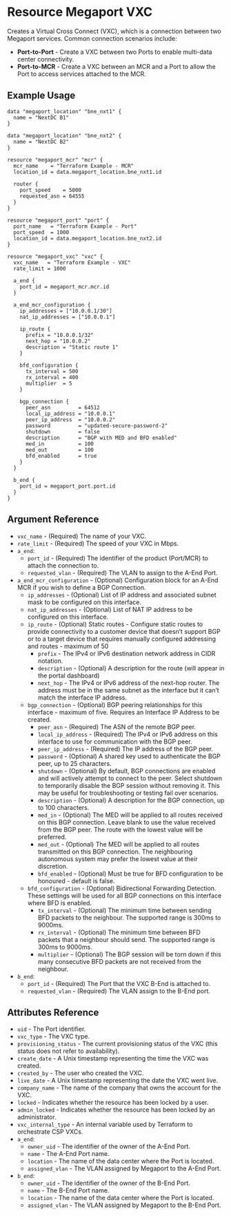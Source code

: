 # Resource Megaport VXC
Creates a Virtual Cross Connect (VXC), which is a connection between two Megaport services. Common connection scenarios include:

 - **Port-to-Port** - Create a VXC between two Ports to enable multi-data center connectivity.
 - **Port-to-MCR** - Create a VXC between an MCR and a Port to allow the Port to access services attached to the MCR.
 
## Example Usage
```
data "megaport_location" "bne_nxt1" {
  name = "NextDC B1"
}

data "megaport_location" "bne_nxt2" {
  name = "NextDC B2"
}

resource "megaport_mcr" "mcr" {
  mcr_name    = "Terraform Example - MCR"
  location_id = data.megaport_location.bne_nxt1.id

  router {
    port_speed    = 5000
    requested_asn = 64555
  }
}

resource "megaport_port" "port" {
  port_name   = "Terraform Example - Port"
  port_speed  = 1000
  location_id = data.megaport_location.bne_nxt2.id
}

resource "megaport_vxc" "vxc" {
  vxc_name   = "Terraform Example - VXC"
  rate_limit = 1000

  a_end {
    port_id = megaport_mcr.mcr.id
  }

  a_end_mcr_configuration {
    ip_addresses = ["10.0.0.1/30"]
    nat_ip_addresses = ["10.0.0.1"]

    ip_route {
      prefix = "10.0.0.1/32"
      next_hop = "10.0.0.2"
      description = "Static route 1"
    }

    bfd_configuration {
      tx_interval = 500
      rx_interval = 400
      multiplier  = 5
    }

    bgp_connection {
      peer_asn         = 64512
      local_ip_address = "10.0.0.1"
      peer_ip_address  = "10.0.0.2"
      password         = "updated-secure-password-2"
      shutdown         = false
      description      = "BGP with MED and BFD enabled"
      med_in           = 100
      med_out          = 100
      bfd_enabled      = true
    }
  }

  b_end {
    port_id = megaport_port.port.id
  }
}
```

## Argument Reference
- `vxc_name` - (Required) The name of your VXC.
- `rate_limit` - (Required) The speed of your VXC in Mbps.
- `a_end`:
    - `port_id` - (Required) The identifier of the product (Port/MCR) to attach the connection to.
    - `requested_vlan` - (Required) The VLAN to assign to the A-End Port.
- `a_end_mcr_configuration` - (Optional) Configuration block for an A-End MCR if you wish to define a BGP Connection.
    - `ip_addresses` - (Optional) List of IP address and associated subnet mask to be configured on this interface.
    - `nat_ip_addresses` - (Optional) List of NAT IP address to be configured on this interface.
    - `ip_route` - (Optional) Static routes - Configure static routes to provide connectivity to a customer device that doesn’t support BGP or to a target device that requires manually configured addressing and routes - maximum of 50
        - `prefix` - The IPv4 or IPv6 destination network address in CIDR notation.
        - `description` - (Optional) A description for the route (will appear in the portal dashboard) 
        - `next_hop` - The IPv4 or IPv6 address of the next-hop router. The address must be in the same subnet as the interface but it can’t match the interface IP address.
    - `bgp_connection` - (Optional) BGP peering relationships for this interface - maximum of five. Requires an Interface IP Address to be created.
        - `peer_asn` - (Required) The ASN of the remote BGP peer.
        - `local_ip_address` - (Required) The IPv4 or IPv6 address on this interface to use for communication with the BGP peer.
        - `peer_ip_address` - (Required) The IP address of the BGP peer.
        - `password` - (Optional) A shared key used to authenticate the BGP peer, up to 25 characters.
        - `shutdown` - (Optional) By default, BGP connections are enabled and will actively attempt to connect to the peer. Select shutdown to temporarily disable the BGP session without removing it. This may be useful for troubleshooting or testing fail over scenarios.
        - `description` - (Optional) A description for the BGP connection, up to 100 characters.
        - `med_in` - (Optional) The MED will be applied to all routes received on this BGP connection. Leave blank to use the value received from the BGP peer. The route with the lowest value will be preferred.
        - `med_out` - (Optional) The MED will be applied to all routes transmitted on this BGP connection. The neighbouring autonomous system may prefer the lowest value at their discretion.
        - `bfd_enabled` - (Optional) Must be true for BFD configuration to be honoured - default is false.
    - `bfd_configuration` - (Optional) Bidirectional Forwarding Detection. These settings will be used for all BGP connections on this interface where BFD is enabled.
        - `tx_interval` - (Optional) The minimum time between sending BFD packets to the neighbour. The supported range is 300ms to 9000ms.
        - `rx_interval` - (Optional) The minimum time between BFD packets that a neighbour should send. The supported range is 300ms to 9000ms.
        - `multiplier` - (Optional) The BGP session will be torn down if this many consecutive BFD packets are not received from the neighbour.
- `b_end`:
    - `port_id` - (Required) The Port that the VXC B-End is attached to.
    - `requested_vlan` - (Required) The VLAN assign to the B-End port.

## Attributes Reference
- `uid` - The Port identifier.
- `vxc_type` - The VXC type.
- `provisioning_status` - The current provisioning status of the VXC (this status does not refer to availability).
- `create_date` - A Unix timestamp representing the time the VXC was created.
- `created_by` - The user who created the VXC.
- `live_date` - A Unix timestamp representing the date the VXC went live.
- `company_name` - The name of the company that owns the account for the VXC.
- `locked` - Indicates whether the resource has been locked by a user.
- `admin_locked` - Indicates whether the resource has been locked by an administrator.
- `vxc_internal_type` - An internal variable used by Terraform to orchestrate CSP VXCs.
- `a_end`:
    - `owner_uid` - The identifier of the owner of the A-End Port.
    - `name` - The A-End Port name.
    - `location` - The name of the data center where the Port is located.
    - `assigned_vlan` - The VLAN assigned by Megaport to the A-End Port.
- `b_end`:
    - `owner_uid` - The identifier of the owner of the B-End Port.
    - `name` - The B-End Port name.
    - `location` - The name of the data center where the Port is located.
    - `assigned_vlan` - The VLAN assigned by Megaport to the B-End Port.
